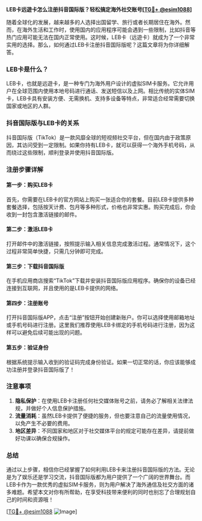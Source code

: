 **LEB卡远遊卡怎么注册抖音国际版？轻松搞定海外社交账号[[TG💪+ @esim1088](https://t.me/s/esim1088)]**

随着全球化的发展，越来越多的人选择出国留学、旅行或者长期居住在海外。然而，在海外生活和工作时，使用国内的应用程序可能会遇到一些限制，比如抖音等热门应用可能无法在国内正常使用。这时候，LEB卡（远遊卡）就成为了一个非常实用的选择。那么，如何通过LEB卡注册抖音国际版呢？这篇文章将为你详细解答。

### LEB卡是什么？

LEB卡，也就是远遊卡，是一种专门为海外用户设计的虚拟SIM卡服务。它允许用户在全球范围内使用本地号码进行通话、发送短信以及上网。相比传统的实体SIM卡，LEB卡具有安装方便、无需换机、支持多设备等特点，非常适合经常需要切换国家或地区的人群。

### 抖音国际版与LEB卡的关系

抖音国际版（TikTok）是一款风靡全球的短视频社交平台，但在国内由于政策原因，其访问受到一定限制。如果你持有LEB卡，就可以获得一个海外手机号码，从而绕过这些限制，顺利登录并使用抖音国际版。

### 注册步骤详解

#### 第一步：购买LEB卡
首先，你需要在LEB卡的官方网站上购买一张适合你的套餐。目前LEB卡提供多种套餐选择，包括按天计费、包月等多种形式，价格也非常实惠。购买完成后，你会收到一封包含激活链接的邮件。

#### 第二步：激活LEB卡
打开邮件中的激活链接，按照提示输入相关信息完成激活过程。通常情况下，这个过程非常简单快捷，只需几分钟即可完成。

#### 第三步：下载抖音国际版
在手机应用商店搜索“TikTok”下载并安装抖音国际版应用程序。确保你的设备已经连接到互联网，并且使用的是LEB卡提供的网络。

#### 第四步：注册账号
打开抖音国际版APP，点击“注册”按钮开始创建新账户。你可以选择使用邮箱地址或手机号码进行注册。这里我们推荐使用LEB卡绑定的手机号码进行注册，因为这样可以避免后续可能出现的问题。

#### 第五步：验证身份
根据系统提示输入收到的验证码完成身份验证。如果一切正常的话，你应该能够成功注册并登录抖音国际版了！

### 注意事项

1. **隐私保护**：在使用LEB卡注册任何社交媒体账号之前，请务必了解相关法律法规，并做好个人信息保护措施。
2. **流量消耗**：虽然LEB卡提供了便捷的服务，但也要注意自己的流量使用情况，以免产生不必要的费用。
3. **地区差异**：不同国家和地区对于社交媒体平台的规定可能存在差异，请提前做好功课以确保合规操作。

### 总结

通过以上步骤，相信你已经掌握了如何利用LEB卡来注册抖音国际版的方法。无论是为了娱乐还是学习交流，抖音国际版都为用户提供了一个广阔的世界舞台。而LEB卡作为一款优秀的虚拟SIM卡服务，则为用户解决了海外通信及社交方面的诸多难题。希望本文对你有所帮助，在享受科技带来便利的同时也别忘了合理规划自己的时间和资源哦！

[[TG💪+ @esim1088](https://t.me/s/esim1088) ![Image](https://i.postimg.cc/4NQfJmqS/Snipaste-2025-05-13-00-14-12.png)]